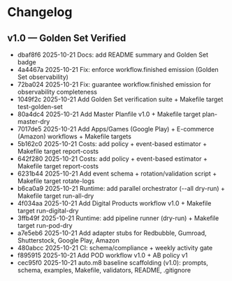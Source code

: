 # Changelog

## v1.0 — Golden Set Verified

* dbaf8f6 2025-10-21 Docs: add README summary and Golden Set badge
* 4a4467a 2025-10-21 Fix: enforce workflow.finished emission (Golden Set observability)
* 72ba024 2025-10-21 Fix: guarantee workflow.finished emission for observability completeness
* 1049f2c 2025-10-21 Add Golden Set verification suite + Makefile target test-golden-set
* 80a4dc4 2025-10-21 Add Master Planfile v1.0 + Makefile target plan-master-dry
* 7017de5 2025-10-21 Add Apps/Games (Google Play) + E-commerce (Amazon) workflows + Makefile targets
* 5b162c0 2025-10-21 Costs: add policy + event-based estimator + Makefile target report-costs
* 642f280 2025-10-21 Costs: add policy + event-based estimator + Makefile target report-costs
* 6231b44 2025-10-21 Add event schema + rotation/validation script + Makefile target rotate-logs
* b6ca0a9 2025-10-21 Runtime: add parallel orchestrator (--all dry-run) + Makefile target run-all-dry
* 4f034aa 2025-10-21 Add Digital Products workflow v1.0 + Makefile target run-digital-dry
* 3ffb49f 2025-10-21 Runtime: add pipeline runner (dry-run) + Makefile target run-pod-dry
* a7e5eb6 2025-10-21 Add adapter stubs for Redbubble, Gumroad, Shutterstock, Google Play, Amazon
* 480abcc 2025-10-21 CI: schema/compliance + weekly activity gate
* f895915 2025-10-21 Add POD workflow v1.0 + AB policy v1
* cec95f0 2025-10-21 auto.m8 baseline scaffolding (v1.0): prompts, schema, examples, Makefile, validators, README, .gitignore
